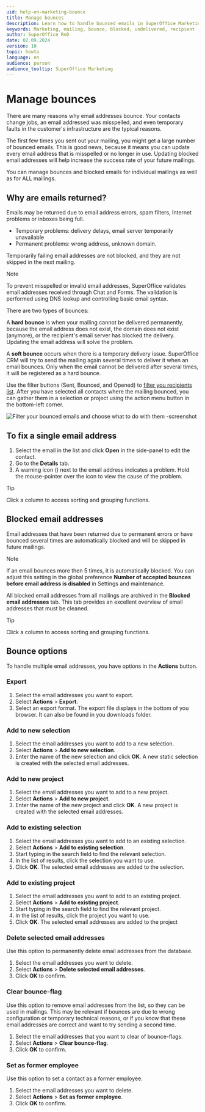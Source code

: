 ```yaml
---
uid: help-en-marketing-bounce
title: Manage bounces
description: Learn how to handle bounced emails in SuperOffice Marketing.
keywords: Marketing, mailing, bounce, blocked, undelivered, recipient
author: SuperOffice RnD
date: 02.09.2024
version: 10
topic: howto
language: en
audience: person
audience_tooltip: SuperOffice Marketing
---
```


# Manage bounces

There are many reasons why email addresses bounce. Your contacts change jobs, an email addressed was misspelled, and even temporary faults in the customer's infrastructure are the typical reasons.

The first few times you sent out your mailing, you might get a large number of bounced emails. This is good news, because it means you can update every email address that is misspelled or no longer in use. Updating blocked email addresses will help increase the success rate of your future mailings.

You can manage bounces and blocked emails for individual mailings as well as for ALL mailings.

## Why are emails returned?

Emails may be returned due to email address errors, spam filters, Internet problems or inboxes being full.

* Temporary problems: delivery delays, email server temporarily unavailable
* Permanent problems: wrong address, unknown domain.

Temporarily failing email addresses are not blocked, and they are not skipped in the next mailing.

> [!NOTE]
> To prevent misspelled or invalid email addresses, SuperOffice validates email addresses received through Chat and Forms. The validation is performed using DNS lookup and controlling basic email syntax.

There are two types of bounces:

A **hard bounce** is when your mailing cannot be delivered permanently, because the email address does not exist, the domain does not exist (anymore), or the recipient's email server has blocked the delivery. Updating the email address will solve the problem.

A **soft bounce** occurs when there is a temporary delivery issue. SuperOffice CRM will try to send the mailing again several times to deliver it when an email bounces. Only when the email cannot be delivered after several times, it will be registered as a hard bounce.

Use the filter buttons (Sent, Bounced, and Opened) to [filter you recipients list][1]. After you have selected all contacts where the mailing bounced, you can gather them in a selection or project using the action menu button in the bottom-left corner.

![Filter your bounced emails and choose what to do with them -screenshot][img2]

## To fix a single email address

1. Select the email in the list and click **Open** in the side-panel to edit the contact.
2. Go to the **Details** tab.
3. A warning icon (<i class="ph ph-warning" aria-hidden="true"></i>) next to the email address indicates a problem. Hold the mouse-pointer over the icon to view the cause of the problem.

> [!TIP]
> Click a column to access sorting and grouping functions.

## Blocked email addresses

Email addresses that have been returned due to permanent errors or have bounced several times are automatically blocked and will be skipped in future mailings.

> [!NOTE]
> If an email bounces more then 5 times, it is automatically blocked. You can adjust this setting in the global preference **Number of accepted bounces before email address is disabled** in Settings and maintenance.

All blocked email addresses from all mailings are archived in the **Blocked email addresses** tab. This tab provides an excellent overview of email addresses that must be cleaned.

> [!TIP]
> Click a column to access sorting and grouping functions.

## Bounce options

To handle multiple email addresses, you have options in the **Actions** button.

### Export

1. Select the email addresses you want to export.
2. Select **Actions** > **Export**.
3. Select an export format. The export file displays in the bottom of you browser. It can also be found in you downloads folder.

### Add to new selection

1. Select the email addresses you want to add to a new selection.
2. Select **Actions** > **Add to new selection**.
3. Enter the name of the new selection and click **OK**. A new static selection is created with the selected email addresses.

### Add to new project

1. Select the email addresses you want to add to a new project.
2. Select **Actions** > **Add to new project**.
3. Enter the name of the new project and click **OK**. A new project is created with the selected email addresses.

### Add to existing selection

1. Select the email addresses you want to add to an existing selection.
2. Select **Actions** > **Add to existing selection**.
3. Start typing in the search field to find the relevant selection.
4. In the list of results, click the selection you want to use.
5. Click **OK**. The selected email addresses are added to the selection.

### Add to existing project

1. Select the email addresses you want to add to an existing project.
2. Select **Actions** > **Add to existing project**.
3. Start typing in the search field to find the relevant project.
4. In the list of results, click the project you want to use.
5. Click **OK**. The selected email addresses are added to the project

### Delete selected email addresses

Use this option to permanently delete email addresses from the database.

1. Select the email addresses you want to delete.
2. Select **Actions** > **Delete selected email addresses**.
3. Click **OK** to confirm.

### Clear bounce-flag

Use this option to remove email addresses from the list, so they can be used in mailings. This may be relevant if bounces are due to wrong configuration or temporary technical reasons, or if you know that these email addresses are correct and want to try sending a second time.

1. Select the email addresses that you want to clear of bounce-flags.
2. Select **Actions** > **Clear bounce-flag**.
3. Click **OK** to confirm.

### Set as former employee

Use this option to set a contact as a former employee.

1. Select the email addresses you want to delete.
2. Select **Actions** > **Set as former employee**.
3. Click **OK** to confirm.

<!-- Referenced links -->
[1]: look-at-recipient-list.md

<!-- Referenced images -->
[img2]: ../../../../media/loc/en/marketing/handle-bounced-emails.png
